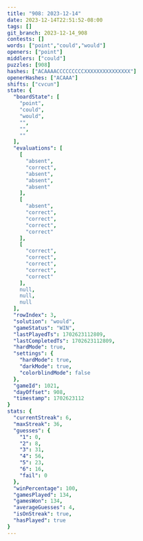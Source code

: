 ```yaml
---
title: "908: 2023-12-14"
date: 2023-12-14T22:51:52-08:00
tags: []
git_branch: 2023-12-14_908
contests: []
words: ["point","could","would"]
openers: ["point"]
middlers: ["could"]
puzzles: [908]
hashes: ["ACAAAACCCCCCCCCXXXXXXXXXXXXXXX"]
openerHashes: ["ACAAA"]
shifts: ["cvcun"]
state: {
  "boardState": [
    "point",
    "could",
    "would",
    "",
    "",
    ""
  ],
  "evaluations": [
    [
      "absent",
      "correct",
      "absent",
      "absent",
      "absent"
    ],
    [
      "absent",
      "correct",
      "correct",
      "correct",
      "correct"
    ],
    [
      "correct",
      "correct",
      "correct",
      "correct",
      "correct"
    ],
    null,
    null,
    null
  ],
  "rowIndex": 3,
  "solution": "would",
  "gameStatus": "WIN",
  "lastPlayedTs": 1702623112809,
  "lastCompletedTs": 1702623112809,
  "hardMode": true,
  "settings": {
    "hardMode": true,
    "darkMode": true,
    "colorblindMode": false
  },
  "gameId": 1021,
  "dayOffset": 908,
  "timestamp": 1702623112
}
stats: {
  "currentStreak": 6,
  "maxStreak": 36,
  "guesses": {
    "1": 0,
    "2": 8,
    "3": 31,
    "4": 56,
    "5": 23,
    "6": 16,
    "fail": 0
  },
  "winPercentage": 100,
  "gamesPlayed": 134,
  "gamesWon": 134,
  "averageGuesses": 4,
  "isOnStreak": true,
  "hasPlayed": true
}
---
```

<!-- more -->
